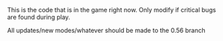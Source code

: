 This is the code that is in the game right now. Only modify if critical bugs are found during play. 

All updates/new modes/whatever should be made to the 0.56 branch
